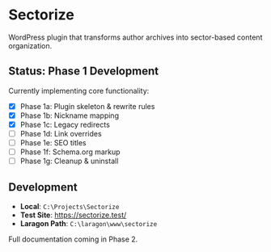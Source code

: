 # Sectorize

WordPress plugin that transforms author archives into sector-based content organization.

## Status: Phase 1 Development

Currently implementing core functionality:
- [x] Phase 1a: Plugin skeleton & rewrite rules
- [x] Phase 1b: Nickname mapping
- [x] Phase 1c: Legacy redirects
- [ ] Phase 1d: Link overrides
- [ ] Phase 1e: SEO titles
- [ ] Phase 1f: Schema.org markup
- [ ] Phase 1g: Cleanup & uninstall

## Development

- **Local**: `C:\Projects\Sectorize`
- **Test Site**: https://sectorize.test/
- **Laragon Path**: `C:\laragon\www\sectorize`

Full documentation coming in Phase 2.
